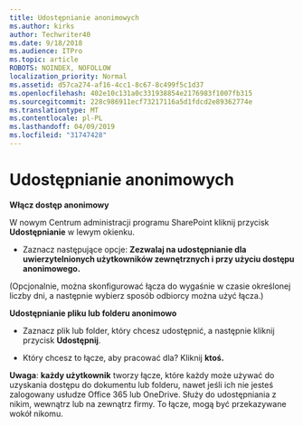 ```yaml
---
title: Udostępnianie anonimowych
ms.author: kirks
author: Techwriter40
ms.date: 9/18/2018
ms.audience: ITPro
ms.topic: article
ROBOTS: NOINDEX, NOFOLLOW
localization_priority: Normal
ms.assetid: d57ca274-af16-4cc1-8c67-8c499f5c1d37
ms.openlocfilehash: 402e10c131a0c331938854e2176983f1007fb315
ms.sourcegitcommit: 228c986911ecf73217116a5d1fdcd2e89362774e
ms.translationtype: MT
ms.contentlocale: pl-PL
ms.lasthandoff: 04/09/2019
ms.locfileid: "31747428"
---
```

# <a name="anonymous-sharing"></a>Udostępnianie anonimowych

 **Włącz dostęp anonimowy**
  
W nowym Centrum administracji programu SharePoint kliknij przycisk **Udostępnianie** w lewym okienku. 
  
- Zaznacz następujące opcje: **Zezwalaj na udostępnianie dla uwierzytelnionych użytkowników zewnętrznych i przy użyciu dostępu anonimowego.**
  
(Opcjonalnie, można skonfigurować łącza do wygaśnie w czasie określonej liczby dni, a następnie wybierz sposób odbiorcy można użyć łącza.)
    
 **Udostępnianie pliku lub folderu anonimowo**
  
- Zaznacz plik lub folder, który chcesz udostępnić, a następnie kliknij przycisk **Udostępnij**. 
    
- Który chcesz to łącze, aby pracować dla? Kliknij **ktoś.**
  
 **Uwaga**: **każdy użytkownik** tworzy łącze, które każdy może używać do uzyskania dostępu do dokumentu lub folderu, nawet jeśli ich nie jesteś zalogowany usłudze Office 365 lub OneDrive. Służy do udostępniania z nikim, wewnątrz lub na zewnątrz firmy. To łącze, mogą być przekazywane wokół nikomu. 
    

